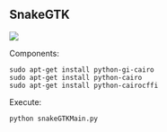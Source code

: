 ## SnakeGTK

[![](https://scontent.flim1-1.fna.fbcdn.net/v/t1.0-9/16864227_10211907531594743_1999154329414503946_n.jpg?oh=1a0a5f41934b7d3a73c5014b1229512a&oe=59309FBE)]()

Components:

    sudo apt-get install python-gi-cairo
    sudo apt-get install python-cairo
    sudo apt-get install python-cairocffi

Execute:

    python snakeGTKMain.py
